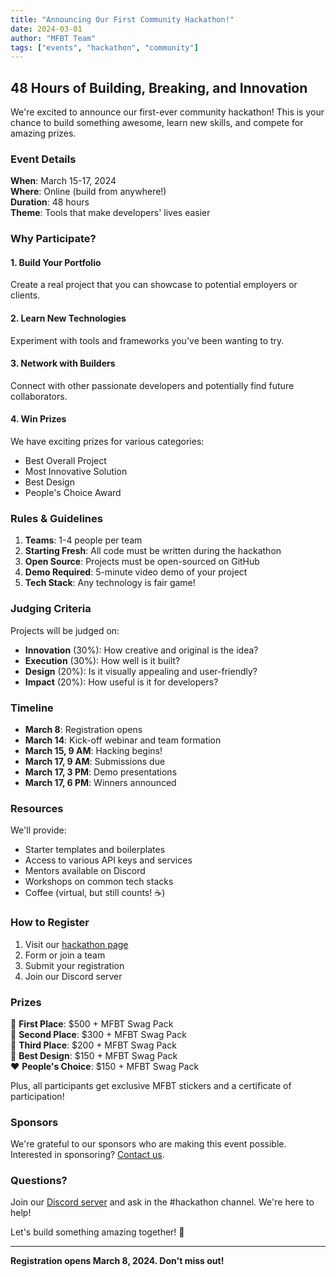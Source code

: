 ```yaml
---
title: "Announcing Our First Community Hackathon!"
date: 2024-03-01
author: "MFBT Team"
tags: ["events", "hackathon", "community"]
---
```


## 48 Hours of Building, Breaking, and Innovation

We're excited to announce our first-ever community hackathon! This is your chance to build something awesome, learn new skills, and compete for amazing prizes.

### Event Details

**When**: March 15-17, 2024  
**Where**: Online (build from anywhere!)  
**Duration**: 48 hours  
**Theme**: Tools that make developers' lives easier

### Why Participate?

#### 1. Build Your Portfolio

Create a real project that you can showcase to potential employers or clients.

#### 2. Learn New Technologies

Experiment with tools and frameworks you've been wanting to try.

#### 3. Network with Builders

Connect with other passionate developers and potentially find future collaborators.

#### 4. Win Prizes

We have exciting prizes for various categories:
- Best Overall Project
- Most Innovative Solution
- Best Design
- People's Choice Award

### Rules & Guidelines

1. **Teams**: 1-4 people per team
2. **Starting Fresh**: All code must be written during the hackathon
3. **Open Source**: Projects must be open-sourced on GitHub
4. **Demo Required**: 5-minute video demo of your project
5. **Tech Stack**: Any technology is fair game!

### Judging Criteria

Projects will be judged on:

- **Innovation** (30%): How creative and original is the idea?
- **Execution** (30%): How well is it built?
- **Design** (20%): Is it visually appealing and user-friendly?
- **Impact** (20%): How useful is it for developers?

### Timeline

- **March 8**: Registration opens
- **March 14**: Kick-off webinar and team formation
- **March 15, 9 AM**: Hacking begins!
- **March 17, 9 AM**: Submissions due
- **March 17, 3 PM**: Demo presentations
- **March 17, 6 PM**: Winners announced

### Resources

We'll provide:

- Starter templates and boilerplates
- Access to various API keys and services
- Mentors available on Discord
- Workshops on common tech stacks
- Coffee (virtual, but still counts! ☕)

### How to Register

1. Visit our [hackathon page](#)
2. Form or join a team
3. Submit your registration
4. Join our Discord server

### Prizes

🥇 **First Place**: $500 + MFBT Swag Pack  
🥈 **Second Place**: $300 + MFBT Swag Pack  
🥉 **Third Place**: $200 + MFBT Swag Pack  
🎨 **Best Design**: $150 + MFBT Swag Pack  
❤️ **People's Choice**: $150 + MFBT Swag Pack

Plus, all participants get exclusive MFBT stickers and a certificate of participation!

### Sponsors

We're grateful to our sponsors who are making this event possible. Interested in sponsoring? [Contact us](#).

### Questions?

Join our [Discord server](#) and ask in the #hackathon channel. We're here to help!

Let's build something amazing together! 🚀

---

**Registration opens March 8, 2024. Don't miss out!**
